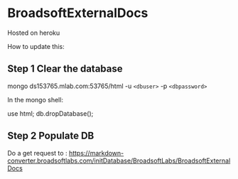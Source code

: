 # BroadsoftExternalDocs

Hosted on heroku

How to update this:

## Step 1 Clear the database

mongo ds153765.mlab.com:53765/html -u `<dbuser>` -p `<dbpassword>`

In the mongo shell:

use html;
db.dropDatabase();

## Step 2 Populate DB

Do a get request to : https://markdown-converter.broadsoftlabs.com/initDatabase/BroadsoftLabs/BroadsoftExternalDocs
